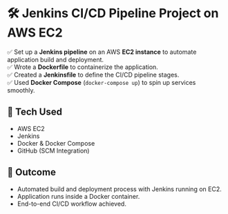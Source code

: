 # 🛠️ Jenkins CI/CD Pipeline Project on AWS EC2  

✅ Set up a **Jenkins pipeline** on an AWS **EC2 instance** to automate   application build and deployment.  
✅ Wrote a **Dockerfile** to containerize the application.  
✅ Created a **Jenkinsfile** to define the CI/CD pipeline stages.  
✅ Used **Docker Compose** (`docker-compose up`) to spin up services smoothly.  

## 🔧 Tech Used  
- AWS EC2  
- Jenkins  
- Docker & Docker Compose  
- GitHub (SCM Integration)  

## 🚀 Outcome  
- Automated build and deployment process with Jenkins running on EC2.  
- Application runs inside a Docker container.  
- End-to-end CI/CD workflow achieved.  
